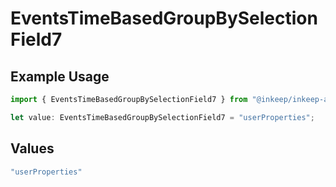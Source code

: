 # EventsTimeBasedGroupBySelectionField7

## Example Usage

```typescript
import { EventsTimeBasedGroupBySelectionField7 } from "@inkeep/inkeep-analytics/models/components";

let value: EventsTimeBasedGroupBySelectionField7 = "userProperties";
```

## Values

```typescript
"userProperties"
```
